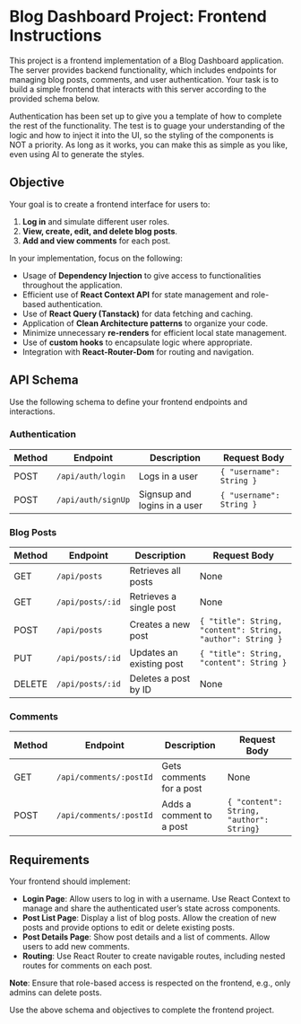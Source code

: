 # Blog Dashboard Project: Frontend Instructions

This project is a frontend implementation of a Blog Dashboard application. The server provides backend functionality, which includes endpoints for managing blog posts, comments, and user authentication. Your task is to build a simple frontend that interacts with this server according to the provided schema below.

Authentication has been set up to give you a template of how to complete the rest of the functionality. The test is to guage your understanding of the logic and how to inject it into the UI, so the styling of the components is NOT a priority. As long as it works, you can make this as simple as you like, even using AI to generate the styles.

## Objective

Your goal is to create a frontend interface for users to:

1. **Log in** and simulate different user roles.
2. **View, create, edit, and delete blog posts**.
3. **Add and view comments** for each post.

In your implementation, focus on the following:

- Usage of **Dependency Injection** to give access to functionalities throughout the application.
- Efficient use of **React Context API** for state management and role-based authentication.
- Use of **React Query (Tanstack)** for data fetching and caching.
- Application of **Clean Architecture patterns** to organize your code.
- Minimize unnecessary **re-renders** for efficient local state management.
- Use of **custom hooks** to encapsulate logic where appropriate.
- Integration with **React-Router-Dom** for routing and navigation.

## API Schema

Use the following schema to define your frontend endpoints and interactions.

### Authentication

| Method | Endpoint           | Description          | Request Body                    |
|--------|---------------------|----------------------|-----------------------------------------|
| POST   | `/api/auth/login`  | Logs in a user                  | `{ "username": String }`      |
| POST   | `/api/auth/signUp` | Signsup and logins in a user    | `{ "username": String }`      |


### Blog Posts

| Method | Endpoint           | Description                 | Request Body           |
|--------|---------------------|-----------------------------|-----------------------------------------------------------|
| GET    | `/api/posts`       | Retrieves all posts         | None                                                      |
| GET    | `/api/posts/:id`   | Retrieves a single post     | None                                                      |
| POST   | `/api/posts`       | Creates a new post          | `{ "title": String, "content": String, "author": String }` |
| PUT    | `/api/posts/:id`   | Updates an existing post    | `{ "title": String, "content": String }`      |
| DELETE | `/api/posts/:id`   | Deletes a post by ID        | None                                                      |

### Comments

| Method | Endpoint                  | Description                    | Request Body                           |
|--------|----------------------------|--------------------------------|----------------------------------------|
| GET    | `/api/comments/:postId`    | Gets comments for a post       | None                                   |
| POST   | `/api/comments/:postId`    | Adds a comment to a post       | `{ "content": String, "author":  String}` |

## Requirements

Your frontend should implement:

- **Login Page**: Allow users to log in with a username. Use React Context to manage and share the authenticated user’s state across components.
- **Post List Page**: Display a list of blog posts. Allow the creation of new posts and provide options to edit or delete existing posts.
- **Post Details Page**: Show post details and a list of comments. Allow users to add new comments.
- **Routing**: Use React Router to create navigable routes, including nested routes for comments on each post.
  
**Note**: Ensure that role-based access is respected on the frontend, e.g., only admins can delete posts.

Use the above schema and objectives to complete the frontend project.
